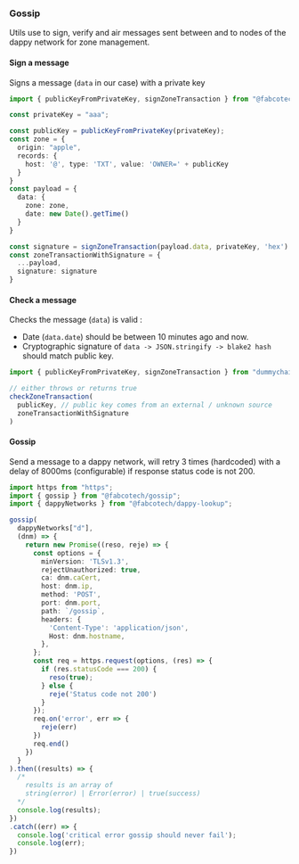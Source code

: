 ### Gossip

Utils use to sign, verify and air messages sent between and to nodes of the dappy network for zone management.

#### Sign a message

Signs a message (`data` in our case) with a private key

```typescript
import { publicKeyFromPrivateKey, signZoneTransaction } from "@fabcotech/gossip";

const privateKey = "aaa";

const publicKey = publicKeyFromPrivateKey(privateKey);
const zone = {
  origin: "apple",
  records: {
    host: '@', type: 'TXT', value: 'OWNER=' + publicKey
  }
}
const payload = {
  data: {
    zone: zone,
    date: new Date().getTime()
  }
}

const signature = signZoneTransaction(payload.data, privateKey, 'hex')
const zoneTransactionWithSignature = {
  ...payload,
  signature: signature
}
```

#### Check a message

Checks the message (`data`) is valid :
- Date (`data.date`) should be between 10 minutes ago and now.
- Cryptographic signature of `data -> JSON.stringify -> blake2 hash` should match public key.

```typescript
import { publicKeyFromPrivateKey, signZoneTransaction } from "dummychain";

// either throws or returns true
checkZoneTransaction(
  publicKey, // public key comes from an external / unknown source
  zoneTransactionWithSignature
)
```

#### Gossip

Send a message to a dappy network, will retry 3 times (hardcoded) with a delay of 8000ms (configurable) if response status code is not 200.

```typescript
import https from "https";
import { gossip } from "@fabcotech/gossip";
import { dappyNetworks } from "@fabcotech/dappy-lookup";

gossip(
  dappyNetworks["d"],
  (dnm) => {
    return new Promise((reso, reje) => {
      const options = {
        minVersion: 'TLSv1.3',
        rejectUnauthorized: true,
        ca: dnm.caCert,
        host: dnm.ip,
        method: 'POST',
        port: dnm.port,
        path: `/gossip`,
        headers: {
          'Content-Type': 'application/json',
          Host: dnm.hostname,
        },
      };
      const req = https.request(options, (res) => {
        if (res.statusCode === 200) {
          reso(true);
        } else {
          reje('Status code not 200')
        }
      });
      req.on('error', err => {
        reje(err)
      })
      req.end()
    })
  }
).then((results) => {
  /*
    results is an array of
    string(error) | Error(error) | true(success)
  */
  console.log(results);
})
.catch((err) => {
  console.log('critical error gossip should never fail');
  console.log(err);
})
```